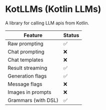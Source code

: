 # KotLLMs (Kotlin LLMs)
A library for calling LLM apis from Kotlin.

| Feature             | Status |
|---------------------|--------|
| Raw prompting       | ✅      |
| Chat prompting      | ❌      |
| Chat templates      | ❌      |
| Result streaming    | ✅      |
| Generation flags    | ✅      | <!--Flags for generations, like grammars, model selection, etc.-->
| Message flags       | ❌      | <!--Flags for individual messages, like role, attached images, etc.-->
| Images in prompts   | ❌      |
| Grammars (with DSL) | ✅      |
